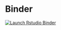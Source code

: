 # Binder

[![Launch Rstudio Binder](http://mybinder.org/badge_logo.svg)](https://mybinder.org/v2/gh/AnniHuo/Binder/main?urlpath=rstudio)

